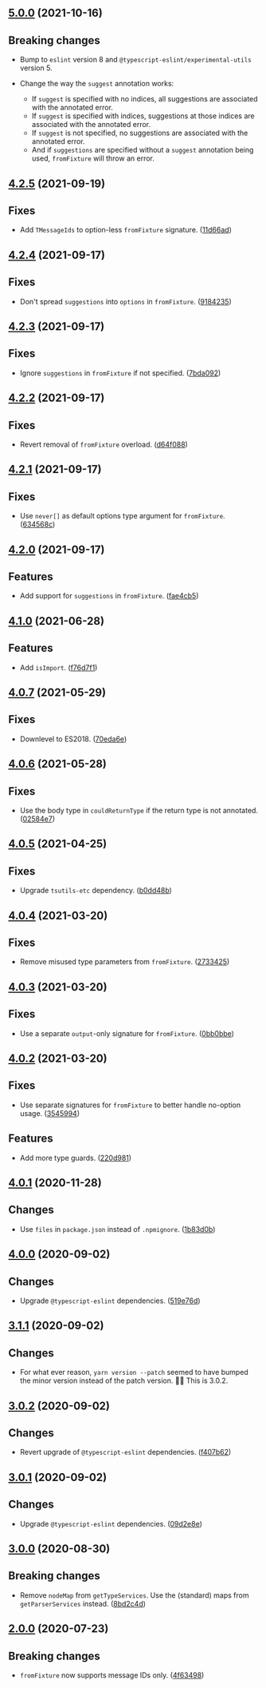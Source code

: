 <a name="5.0.0"></a>
## [5.0.0](https://github.com/cartant/eslint-etc/compare/v4.2.5...v5.0.0) (2021-10-16)

## Breaking changes

- Bump to `eslint` version 8 and `@typescript-eslint/experimental-utils` version 5.
- Change the way the `suggest` annotation works:

    - If `suggest` is specified with no indices, all suggestions are associated with the annotated error.
    - If `suggest` is specified with indices, suggestions at those indices are associated with the annotated error.
    - If `suggest` is not specified, no suggestions are associated with the annotated error.
    - And if `suggestions` are specified without a `suggest` annotation being used, `fromFixture` will throw an error.

<a name="4.2.5"></a>
## [4.2.5](https://github.com/cartant/eslint-etc/compare/v4.2.4...v4.2.5) (2021-09-19)

## Fixes

* Add `TMessageIds` to option-less `fromFixture` signature. ([11d66ad](https://github.com/cartant/eslint-etc/commit/11d66ad))

<a name="4.2.4"></a>
## [4.2.4](https://github.com/cartant/eslint-etc/compare/v4.2.3...v4.2.4) (2021-09-17)

## Fixes

* Don't spread `suggestions` into `options` in `fromFixture`. ([9184235](https://github.com/cartant/eslint-etc/commit/9184235))

<a name="4.2.3"></a>
## [4.2.3](https://github.com/cartant/eslint-etc/compare/v4.2.2...v4.2.3) (2021-09-17)

## Fixes

* Ignore `suggestions` in `fromFixture` if not specified. ([7bda092](https://github.com/cartant/eslint-etc/commit/7bda092))

<a name="4.2.2"></a>
## [4.2.2](https://github.com/cartant/eslint-etc/compare/v4.2.1...v4.2.2) (2021-09-17)

## Fixes

* Revert removal of `fromFixture` overload. ([d64f088](https://github.com/cartant/eslint-etc/commit/d64f088))

<a name="4.2.1"></a>
## [4.2.1](https://github.com/cartant/eslint-etc/compare/v4.2.0...v4.2.1) (2021-09-17)

## Fixes

* Use `never[]` as default options type argument for `fromFixture`. ([634568c](https://github.com/cartant/eslint-etc/commit/634568c))

<a name="4.2.0"></a>
## [4.2.0](https://github.com/cartant/eslint-etc/compare/v4.1.0...v4.2.0) (2021-09-17)

## Features

* Add support for `suggestions` in `fromFixture`. ([fae4cb5](https://github.com/cartant/eslint-etc/commit/fae4cb5))

<a name="4.1.0"></a>
## [4.1.0](https://github.com/cartant/eslint-etc/compare/v4.0.7...v4.1.0) (2021-06-28)

## Features

* Add `isImport`. ([f76d7f1](https://github.com/cartant/eslint-etc/commit/f76d7f1))

<a name="4.0.7"></a>
## [4.0.7](https://github.com/cartant/eslint-etc/compare/v4.0.6...v4.0.7) (2021-05-29)

## Fixes

* Downlevel to ES2018. ([70eda6e](https://github.com/cartant/eslint-etc/commit/70eda6e))

<a name="4.0.6"></a>
## [4.0.6](https://github.com/cartant/eslint-etc/compare/v4.0.5...v4.0.6) (2021-05-28)

## Fixes

* Use the body type in `couldReturnType` if the return type is not annotated. ([02584e7](https://github.com/cartant/eslint-etc/commit/02584e7))

<a name="4.0.5"></a>
## [4.0.5](https://github.com/cartant/eslint-etc/compare/v4.0.4...v4.0.5) (2021-04-25)

## Fixes

* Upgrade `tsutils-etc` dependency. ([b0dd48b](https://github.com/cartant/eslint-etc/commit/b0dd48b))

<a name="4.0.4"></a>
## [4.0.4](https://github.com/cartant/eslint-etc/compare/v4.0.3...v4.0.4) (2021-03-20)

## Fixes

* Remove misused type parameters from `fromFixture`. ([2733425](https://github.com/cartant/eslint-etc/commit/2733425))

<a name="4.0.3"></a>
## [4.0.3](https://github.com/cartant/eslint-etc/compare/v4.0.2...v4.0.3) (2021-03-20)

## Fixes

* Use a separate `output`-only signature for `fromFixture`. ([0bb0bbe](https://github.com/cartant/eslint-etc/commit/0bb0bbe))

<a name="4.0.2"></a>
## [4.0.2](https://github.com/cartant/eslint-etc/compare/v4.0.1...v4.0.2) (2021-03-20)

## Fixes

* Use separate signatures for `fromFixture` to better handle no-option usage. ([3545994](https://github.com/cartant/eslint-etc/commit/3545994))

## Features

* Add more type guards. ([220d981](https://github.com/cartant/eslint-etc/commit/220d981))

<a name="4.0.1"></a>
## [4.0.1](https://github.com/cartant/eslint-etc/compare/v4.0.0...v4.0.1) (2020-11-28)

## Changes

* Use `files` in `package.json` instead of `.npmignore`. ([1b83d0b](https://github.com/cartant/eslint-etc/commit/1b83d0b))

<a name="4.0.0"></a>
## [4.0.0](https://github.com/cartant/eslint-etc/compare/v3.0.2...v4.0.0) (2020-09-02)

## Changes

* Upgrade `@typescript-eslint` dependencies. ([519e76d](https://github.com/cartant/eslint-etc/commit/519e76d))

<a name="3.1.1"></a>
## [3.1.1](https://github.com/cartant/eslint-etc/compare/v3.0.1...v3.0.2) (2020-09-02)

## Changes

* For what ever reason, `yarn version --patch` seemed to have bumped the minor version instead of the patch version. 🤷‍♂️ This is 3.0.2.

<a name="3.0.2"></a>
## [3.0.2](https://github.com/cartant/eslint-etc/compare/v3.0.1...v3.0.2) (2020-09-02)

## Changes

* Revert upgrade of `@typescript-eslint` dependencies. ([f407b62](https://github.com/cartant/eslint-etc/commit/f407b62))

<a name="3.0.1"></a>
## [3.0.1](https://github.com/cartant/eslint-etc/compare/v3.0.0...v3.0.1) (2020-09-02)

## Changes

* Upgrade `@typescript-eslint` dependencies. ([09d2e8e](https://github.com/cartant/eslint-etc/commit/09d2e8e))

<a name="3.0.0"></a>
## [3.0.0](https://github.com/cartant/eslint-etc/compare/v2.0.0...v3.0.0) (2020-08-30)

## Breaking changes

* Remove `nodeMap` from `getTypeServices`. Use the (standard) maps from `getParserServices` instead. ([8bd2c4d](https://github.com/cartant/eslint-etc/commit/8bd2c4d))

<a name="2.0.0"></a>
## [2.0.0](https://github.com/cartant/eslint-etc/compare/v1.0.2...v2.0.0) (2020-07-23)

## Breaking changes

* `fromFixture` now supports message IDs only. ([4f63498](https://github.com/cartant/eslint-etc/commit/4f63498))